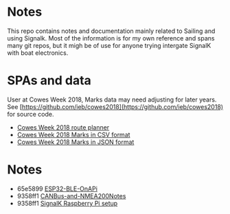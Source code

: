 # Notes

This repo contains notes and documentation mainly related to Sailing and using Signalk. Most of the information is for my own reference and spans many git repos, but it migh be of use for anyone trying intergate SignalK with boat electronics.

# SPAs and data

User at Cowes Week 2018, Marks data may need adjusting for later years. See [https://github.com/ieb/cowes2018](https://github.com/ieb/cowes2018) for source code.

* [Cowes Week 2018 route planner](marks/index.html)
* [Cowes Week 2018 Marks in CSV format](marks/SolentMarksCowesWeek2018.csv)
* [Cowes Week 2018 Marks in JSON format](marks/SolentMarksCowesWeek2018.json)

# Notes

* 65e5899 [ESP32-BLE-OnAPi](ESP32-BLE-OnAPi.md)
* 9358ff1 [CANBus-and-NMEA200Notes](docs/CANBus-and-NMEA200Notes.md)
* 9358ff1 [SignalK Raspberry Pi setup](docs/SignalKRaspberryPisetup.md)

